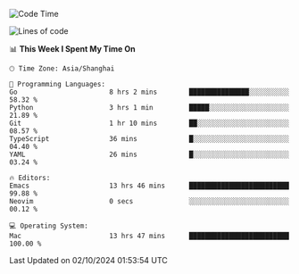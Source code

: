 <!--START_SECTION:waka-->
![Code Time](http://img.shields.io/badge/Code%20Time-2%2C214%20hrs%2049%20mins-blue)

![Lines of code](https://img.shields.io/badge/From%20Hello%20World%20I%27ve%20Written-308.1%20thousand%20lines%20of%20code-blue)

📊 **This Week I Spent My Time On** 

```text
🕑︎ Time Zone: Asia/Shanghai

💬 Programming Languages: 
Go                       8 hrs 2 mins        ███████████████░░░░░░░░░░   58.32 % 
Python                   3 hrs 1 min         █████░░░░░░░░░░░░░░░░░░░░   21.89 % 
Git                      1 hr 10 mins        ██░░░░░░░░░░░░░░░░░░░░░░░   08.57 % 
TypeScript               36 mins             █░░░░░░░░░░░░░░░░░░░░░░░░   04.40 % 
YAML                     26 mins             █░░░░░░░░░░░░░░░░░░░░░░░░   03.24 % 

🔥 Editors: 
Emacs                    13 hrs 46 mins      █████████████████████████   99.88 % 
Neovim                   0 secs              ░░░░░░░░░░░░░░░░░░░░░░░░░   00.12 % 

💻 Operating System: 
Mac                      13 hrs 47 mins      █████████████████████████   100.00 % 
```


 Last Updated on 02/10/2024 01:53:54 UTC
<!--END_SECTION:waka-->
